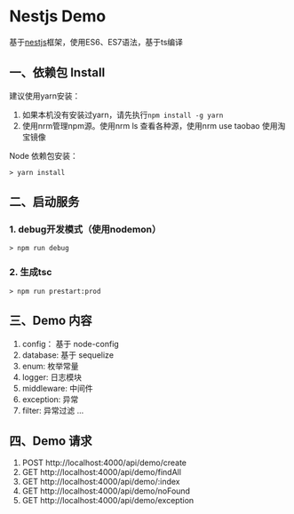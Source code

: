 # Nestjs Demo

基于[nestjs](https://github.com/nestjs/nest)框架，使用ES6、ES7语法，基于ts编译

## 一、依赖包 Install

建议使用yarn安装：

1. 如果本机没有安装过yarn，请先执行`npm install -g yarn`
2. 使用nrm管理npm源。使用nrm ls 查看各种源，使用nrm use taobao 使用淘宝镜像

Node 依赖包安装：
``` shell
> yarn install
```

## 二、启动服务

### 1. debug开发模式（使用nodemon）
``` shell
> npm run debug
```

### 2. 生成tsc
``` shell
> npm run prestart:prod
```

## 三、Demo 内容

1. config： 基于 node-config
2. database:  基于 sequelize
3. enum:  枚举常量
4. logger:  日志模块
5. middleware:  中间件
6. exception:  异常
7. filter:  异常过滤
...

## 四、Demo 请求
1. POST http://localhost:4000/api/demo/create
2. GET http://localhost:4000/api/demo/findAll
3. GET http://localhost:4000/api/demo/:index
4. GET http://localhost:4000/api/demo/noFound
5. GET http://localhost:4000/api/demo/exception